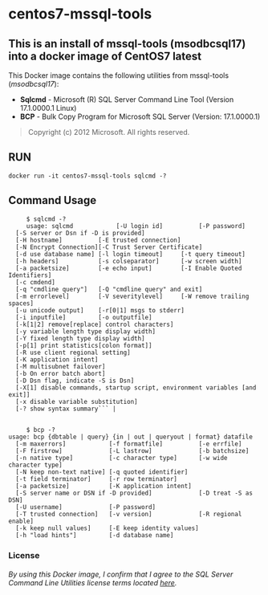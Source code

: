# centos7-mssql-tools
## This is an install of mssql-tools (msodbcsql17) into a docker image of CentOS7 latest

This Docker image contains the following utilities from mssql-tools (*msodbcsql17*):
* **Sqlcmd** - Microsoft (R) SQL Server Command Line Tool (Version 17.1.0000.1 Linux)
* **BCP**    - Bulk Copy Program for Microsoft SQL Server (Version: 17.1.0000.1)
> Copyright (c) 2012 Microsoft. All rights reserved.

## RUN

    docker run -it centos7-mssql-tools sqlcmd -?


Command Usage
------------
```
     $ sqlcmd -?
     usage: sqlcmd            [-U login id]          [-P password]
  [-S server or Dsn if -D is provided]
  [-H hostname]          [-E trusted connection]
  [-N Encrypt Connection][-C Trust Server Certificate]
  [-d use database name] [-l login timeout]     [-t query timeout]
  [-h headers]           [-s colseparator]      [-w screen width]
  [-a packetsize]        [-e echo input]        [-I Enable Quoted Identifiers]
  [-c cmdend]
  [-q "cmdline query"]   [-Q "cmdline query" and exit]
  [-m errorlevel]        [-V severitylevel]     [-W remove trailing spaces]
  [-u unicode output]    [-r[0|1] msgs to stderr]
  [-i inputfile]         [-o outputfile]
  [-k[1|2] remove[replace] control characters]
  [-y variable length type display width]
  [-Y fixed length type display width]
  [-p[1] print statistics[colon format]]
  [-R use client regional setting]
  [-K application intent]
  [-M multisubnet failover]
  [-b On error batch abort]
  [-D Dsn flag, indicate -S is Dsn]
  [-X[1] disable commands, startup script, environment variables [and exit]]
  [-x disable variable substitution]
  [-? show syntax summary``` |
  
  
     $ bcp -?
usage: bcp {dbtable | query} {in | out | queryout | format} datafile
  [-m maxerrors]            [-f formatfile]          [-e errfile]
  [-F firstrow]             [-L lastrow]             [-b batchsize]
  [-n native type]          [-c character type]      [-w wide character type]
  [-N keep non-text native] [-q quoted identifier]
  [-t field terminator]     [-r row terminator]
  [-a packetsize]           [-K application intent]
  [-S server name or DSN if -D provided]             [-D treat -S as DSN]
  [-U username]             [-P password]
  [-T trusted connection]   [-v version]             [-R regional enable]
  [-k keep null values]     [-E keep identity values]
  [-h "load hints"]         [-d database name]
```
### License
###### By using this Docker image, I confirm that I agree to the SQL Server Command Line Utilities license terms located [here](https://docs.microsoft.com/en-us/Legal/sql/sql-server-data-tools-license-terms?view=sql-server-2017).

